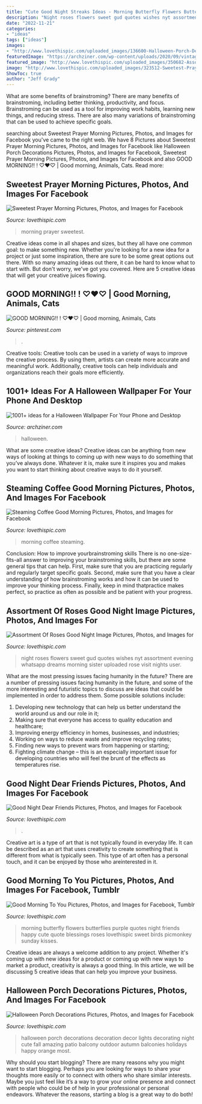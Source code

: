 ```yaml
---
title: "Cute Good Night Streaks Ideas - Morning Butterfly Flowers Butterflies Purple Quotes Night Friends Happy Cute Quote Blessings Roses Lovethispic Sweet Birds Picmonkey Sunday Kisses"
description: "Night roses flowers sweet gud quotes wishes nyt assortment evening whatsapp dreams morning sister uploaded rose visit nights user"
date: "2022-11-21"
categories:
- "ideas"
tags: ["ideas"]
images:
- "http://www.lovethispic.com/uploaded_images/136600-Halloween-Porch-Decorations.jpg"
featuredImage: "https://archziner.com/wp-content/uploads/2020/09/vintage-photo-of-woman-dressed-in-a-witch-costume-halloween-desktop-wallpaper-carved-pumpkin-in-front-of-her-face-witch-hat-on-top-of-ther-head.jpg"
featured_image: "http://www.lovethispic.com/uploaded_images/350682-Assortment-Of-Roses-Good-Night-Image.jpg"
image: "http://www.lovethispic.com/uploaded_images/323512-Sweetest-Prayer-Morning.jpg"
ShowToc: true
author: "Jeff Grady"
---
```



What are some benefits of brainstroming?
There are many benefits of brainstroming, including better thinking, productivity, and focus. Brainstroming can be used as a tool for improving work habits, learning new things, and reducing stress. There are also many variations of brainstroming that can be used to achieve specific goals.

	

		
searching about Sweetest Prayer Morning Pictures, Photos, and Images for Facebook you've came to the right web. We have 8 Pictures about Sweetest Prayer Morning Pictures, Photos, and Images for Facebook like Halloween Porch Decorations Pictures, Photos, and Images for Facebook, Sweetest Prayer Morning Pictures, Photos, and Images for Facebook and also GOOD MORNING!! ! ♡♥♡ | Good morning, Animals, Cats. Read more:
		
    
## Sweetest Prayer Morning Pictures, Photos, And Images For Facebook

<img loading=lazy src="http://www.lovethispic.com/uploaded_images/323512-Sweetest-Prayer-Morning.jpg" onerror="this.onerror=null;this.src='https://tse1.mm.bing.net/th?id=OIP.OQeUMoRGEki3ZQj92JCd-AHaKY&amp;pid=15.1';" alt="Sweetest Prayer Morning Pictures, Photos, and Images for Facebook">

_Source: lovethispic.com_

>morning prayer sweetest. 

	

Creative ideas come in all shapes and sizes, but they all have one common goal: to make something new. Whether you're looking for a new idea for a project or just some inspiration, there are sure to be some great options out there. With so many amazing ideas out there, it can be hard to know what to start with. But don't worry, we've got you covered. Here are 5 creative ideas that will get your creative juices flowing.

    
## GOOD MORNING!! ! ♡♥♡ | Good Morning, Animals, Cats

<img loading=lazy src="https://i.pinimg.com/736x/f2/9b/15/f29b15996127bb3976e9ae6b263551ba.jpg" onerror="this.onerror=null;this.src='https://tse1.mm.bing.net/th?id=OIP.tChss5TybRN8SmwyHJfCdQHaKF&amp;pid=15.1';" alt="GOOD MORNING!! ! ♡♥♡ | Good morning, Animals, Cats">

_Source: pinterest.com_

>. 

	

Creative tools:
Creative tools can be used in a variety of ways to improve the creative process. By using them, artists can create more accurate and meaningful work. Additionally, creative tools can help individuals and organizations reach their goals more efficiently.

    
## 1001+ Ideas For A Halloween Wallpaper For Your Phone And Desktop

<img loading=lazy src="https://archziner.com/wp-content/uploads/2020/09/vintage-photo-of-woman-dressed-in-a-witch-costume-halloween-desktop-wallpaper-carved-pumpkin-in-front-of-her-face-witch-hat-on-top-of-ther-head.jpg" onerror="this.onerror=null;this.src='https://tse2.mm.bing.net/th?id=OIP.FrZI5g2k_yiz2XpmbIB_JwHaLL&amp;pid=15.1';" alt="1001+ ideas for a Halloween Wallpaper For Your Phone and Desktop">

_Source: archziner.com_

>halloween. 

	

What are some creative ideas?
Creative ideas can be anything from new ways of looking at things to coming up with new ways to do something that you’ve always done. Whatever it is, make sure it inspires you and makes you want to start thinking about creative ways to do it yourself.

    
## Steaming Coffee Good Morning Pictures, Photos, And Images For Facebook

<img loading=lazy src="http://www.lovethispic.com/uploaded_images/297740-Steaming-Coffee-Good-Morning.jpg" onerror="this.onerror=null;this.src='https://tse3.mm.bing.net/th?id=OIP.5KBIiqKG2q_8FKzpyk0CTgHaLL&amp;pid=15.1';" alt="Steaming Coffee Good Morning Pictures, Photos, and Images for Facebook">

_Source: lovethispic.com_

>morning coffee steaming. 

	

Conclusion: How to improve yourbrainstroming skills
There is no one-size-fits-all answer to improving your brainstroming skills, but there are some general tips that can help. First, make sure that you are practicing regularly and regularly target specific goals. Second, make sure that you have a clear understanding of how brainstroming works and how it can be used to improve your thinking process. Finally, keep in mind thatpractice makes perfect, so practice as often as possible and be patient with your progress.

    
## Assortment Of Roses Good Night Image Pictures, Photos, And Images For

<img loading=lazy src="http://www.lovethispic.com/uploaded_images/350682-Assortment-Of-Roses-Good-Night-Image.jpg" onerror="this.onerror=null;this.src='https://tse3.mm.bing.net/th?id=OIP.2gv8ya7jZdz-40yRK92P6AAAAA&amp;pid=15.1';" alt="Assortment Of Roses Good Night Image Pictures, Photos, and Images for">

_Source: lovethispic.com_

>night roses flowers sweet gud quotes wishes nyt assortment evening whatsapp dreams morning sister uploaded rose visit nights user. 

	

What are the most pressing issues facing humanity in the future?
There are a number of pressing issues facing humanity in the future, and some of the more interesting and futuristic topics to discuss are ideas that could be implemented in order to address them. Some possible solutions include: 
1) Developing new technology that can help us better understand the world around us and our role in it; 
2) Making sure that everyone has access to quality education and healthcare; 
3) Improving energy efficiency in homes, businesses, and industries; 
4) Working on ways to reduce waste and improve recycling rates; 
5) Finding new ways to prevent wars from happening or starting; 
6) Fighting climate change – this is an especially important issue for developing countries who will feel the brunt of the effects as temperatures rise.

    
## Good Night Dear Friends Pictures, Photos, And Images For Facebook

<img loading=lazy src="http://www.lovethispic.com/uploaded_images/356898-Good-Night-Dear-Friends.jpg" onerror="this.onerror=null;this.src='https://tse2.mm.bing.net/th?id=OIP.YV3w2XW5-xZiS5QMYBJVXwHaKe&amp;pid=15.1';" alt="Good Night Dear Friends Pictures, Photos, and Images for Facebook">

_Source: lovethispic.com_

>. 

	

Creative art is a type of art that is not typically found in everyday life. It can be described as an art that uses creativity to create something that is different from what is typically seen. This type of art often has a personal touch, and it can be enjoyed by those who areinterested in it.

    
## Good Morning To You Pictures, Photos, And Images For Facebook, Tumblr

<img loading=lazy src="http://www.lovethispic.com/uploaded_images/164076-Good-Morning-To-You.jpg" onerror="this.onerror=null;this.src='https://tse1.mm.bing.net/th?id=OIP.Xyolk2zCDgsK-Uh0z-UgEgHaKh&amp;pid=15.1';" alt="Good Morning To You Pictures, Photos, and Images for Facebook, Tumblr">

_Source: lovethispic.com_

>morning butterfly flowers butterflies purple quotes night friends happy cute quote blessings roses lovethispic sweet birds picmonkey sunday kisses. 

	

Creative ideas are always a welcome addition to any project. Whether it's coming up with new ideas for a product or coming up with new ways to market a product, creativity is always a good thing. In this article, we will be discussing 5 creative ideas that can help you improve your business.

    
## Halloween Porch Decorations Pictures, Photos, And Images For Facebook

<img loading=lazy src="http://www.lovethispic.com/uploaded_images/136600-Halloween-Porch-Decorations.jpg" onerror="this.onerror=null;this.src='https://tse3.mm.bing.net/th?id=OIP.pxX-oyw1jIeR5aH1sRheIwHaKj&amp;pid=15.1';" alt="Halloween Porch Decorations Pictures, Photos, and Images for Facebook">

_Source: lovethispic.com_

>halloween porch decorations decoration decor lights decorating night cute fall amazing patio balcony outdoor autumn balconies holidays happy orange most. 

	

Why should you start blogging?
There are many reasons why you might want to start blogging. Perhaps you are looking for ways to share your thoughts more easily or to connect with others who share similar interests. Maybe you just feel like it’s a way to grow your online presence and connect with people who could be of help in your professional or personal endeavors. Whatever the reasons, starting a blog is a great way to do both!

